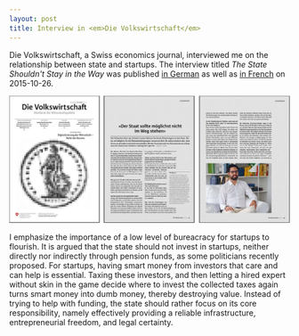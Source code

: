 ```yaml
---
layout: post
title: Interview in <em>Die Volkswirtschaft</em>
---
```

<p><emp>Die Volkswirtschaft</em>, a Swiss economics journal, interviewed me on the relationship between state and startups. The interview titled <em>The State Shouldn't Stay in the Way</em> was published <a href="http://dievolkswirtschaft.ch/de/2015/10/meisser-11-2015/">in German</a> as well as <a href="http://dievolkswirtschaft.ch/fr/2015/10/letat-ne-doit-pas-se-mettre-en-travers-du-chemin/">in French</a> on 2015-10-26.</p>

<p><a href="http://dievolkswirtschaft.ch/content/uploads/2015/10/11_Tesar_Interview_Meisser_DE.pdf"><img src="/assets/images/vwl.jpg" alt="" class="image full"></a></p>

<p>I emphasize the importance of a low level of bureacracy for startups to flourish. It is argued that the state should not invest in startups, neither directly nor indirectly through pension funds, as some politicians recently proposed. For startups, having smart money from investors that care and can help is essential. Taxing these investors, and then letting a hired expert without skin in the game decide where to invest the collected taxes again turns smart money into dumb money, thereby destroying value. Instead of trying to help with funding, the state should rather focus on its core responsibility, namely effectively providing a reliable infrastructure, entrepreneurial freedom, and legal certainty.</p>
